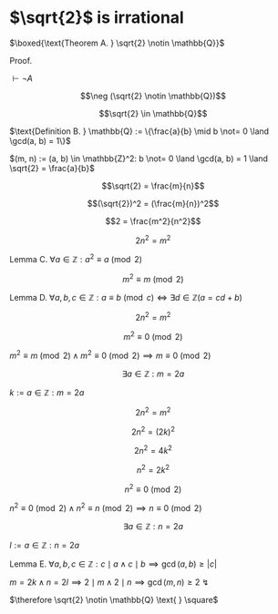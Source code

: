 # $\sqrt{2}$ is irrational

$\boxed{\text{Theorem A. } \sqrt{2} \notin \mathbb{Q}}$

$\text{Proof. }$

$\vdash \neg A$

$$\neg (\sqrt{2} \notin \mathbb{Q})$$

$$\sqrt{2} \in \mathbb{Q}$$

$\text{Definition B. } \mathbb{Q} := \{\frac{a}{b} \mid b \not= 0 \land \gcd(a, b) = 1\}$

$(m, n) := (a, b) \in \mathbb{Z}^2: b \not= 0 \land \gcd(a, b) = 1 \land \sqrt{2} = \frac{a}{b}$

$$\sqrt{2} = \frac{m}{n}$$

$$(\sqrt{2})^2 = (\frac{m}{n})^2$$

$$2 = \frac{m^2}{n^2}$$

$$2n^2 = m^2$$

$\text{Lemma C. } \forall a \in \mathbb{Z}: a^2 \equiv a \pmod 2$

$$m^2 \equiv m \pmod 2$$

$\text{Lemma D. } \forall a, b, c \in \mathbb{Z}: a \equiv b \pmod c \iff \exists d \in \mathbb{Z}(a = cd + b)$

$$2n^2 = m^2$$

$$m^2 \equiv 0 \pmod 2$$

$m^2 \equiv m \pmod 2 \land m^2 \equiv 0 \pmod 2 \implies m \equiv 0 \pmod 2$

$$\exists a \in \mathbb{Z}: m = 2a$$

$k := a \in \mathbb{Z}: m = 2a$

$$2n^2 = m^2$$

$$2n^2 = (2k)^2$$

$$2n^2 = 4k^2$$

$$n^2 = 2k^2$$

$$n^2 \equiv 0 \pmod 2$$

$n^2 \equiv 0 \pmod 2 \land n^2 \equiv n \pmod 2 \implies n \equiv 0 \pmod 2$

$$\exists a \in \mathbb{Z}: n = 2a$$

$l := a \in \mathbb{Z}: n = 2a$

$\text{Lemma E. } \forall a, b, c \in \mathbb{Z}: c \mid a \land c \mid b \implies \gcd(a, b) \ge |c|$

$m = 2k \land n = 2l \implies 2 \mid m \land 2 \mid n \implies \gcd(m, n) \ge 2 \text{ ↯}$

$\therefore \sqrt{2} \notin \mathbb{Q} \text{ } \square$

